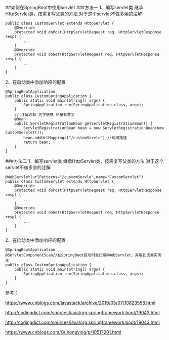 ##如何在SpringBoot中使用servlet
###方法一
1、编写servlet类 继承HttpServlet类，按需复写父类的方法 对于这个servlet不做多余的注解
    
    public class CustomServlet extends HttpServlet {
        @Override
        protected void doPost(HttpServletRequest req, HttpServletResponse resp) {
            ...
        }
        @Override
        protected void doGet(HttpServletRequest req, HttpServletResponse resp) {
            ...
        } 
    }
2、在启动类中添加响应的配置

    @SpringBootApplication
    public class CustomSpringApplication {
    	public static void main(String[] args) {
    		SpringApplication.run(SpringApplication.class, args);
    	}
    	// 注解必有 名字随意 尽量有意义
    	@Bean
    	public ServletRegistrationBean getServletRegistrationBean() {
    		ServletRegistrationBean bean = new ServletRegistrationBean(new CustomServlet());
    		bean.addUrlMappings("/customServle");//访问路径
    		return bean;
    	}
    }

###方法二
1、编写servlet类 继承HttpServlet类，按需复写父类的方法 对于这个servlet不做多余的注解
    
    @WebServlet(urlPatterns="/customServle",name="CustomServlet")
    public class CustomServlet extends HttpServlet {
        @Override
        protected void doPost(HttpServletRequest req, HttpServletResponse resp) {
            ...
        }
        @Override
        protected void doGet(HttpServletRequest req, HttpServletResponse resp) {
            ...
        }
    }
2、在启动类中添加响应的配置

    @SpringBootApplication
    @ServletComponentScan//在SpringBoot启动时会扫描@WebServlet，并取到该类实例化
    public class CustomSpringApplication {
    	public static void main(String[] args) {
    		SpringApplication.run(SpringApplication.class, args);
    	}
    }

参考：

https://www.cnblogs.com/javastack/archive/2019/05/07/10823558.html

http://codingdict.com/sources/java/org.springframework.boot/19043.html

http://codingdict.com/sources/java/org.springframework.boot/19043.html

https://www.cnblogs.com/Guhongying/p/10517201.html